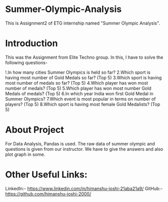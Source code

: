 # Summer-Olympic-Analysis
This is Assignment2 of ETG internship named "Summer Olympic Analysis".


# Introduction
This was the Assignment from Elite Techno group. In this, I have to solve the following questions-

!.In how many cities Summer Olympics is held so far?
2.Which sport is having most number of Gold Medals so far? (Top 5)
3.Which sport is having most number of medals so far? (Top 5)
4.Which player has won most number of medals? (Top 5)
5.Which player has won most number Gold Medals of medals? (Top 5)
6.In which year India won first Gold Medal in Summer Olympics?
7.Which event is most popular in terms on number of players? (Top 5)
8.Which sport is having most female Gold Medalists? (Top 5)


# About Project
For Data Analysis, Pandas is used. The raw data of summer olympic and questions is given from our instructor. We have to give the answers and also plot graph in some.



# Other Useful Links:
LinkedIn:- https://www.linkedin.com/in/himanshu-joshi-21aba21a9/
GitHub:- https://github.com/himanshu-joshi-2000/
